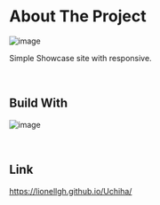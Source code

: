 # About The Project

![image](https://user-images.githubusercontent.com/98813616/190920223-e4d2d60b-d43f-46df-910e-887d28d727f3.png)


Simple Showcase site with responsive.

<br/>

## Build With 

![image](https://user-images.githubusercontent.com/98813616/190920372-626241c0-ddf8-4246-898b-c154af1ed379.png)


<br/>

## Link 

https://lionellgh.github.io/Uchiha/
